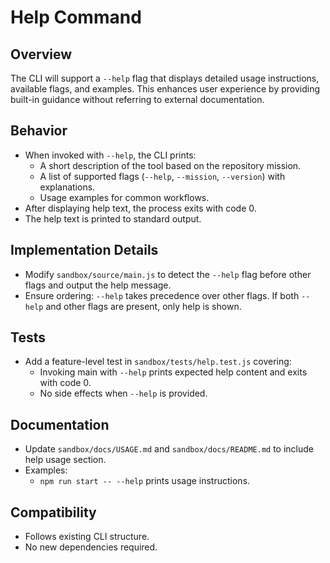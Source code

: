 # Help Command

## Overview
The CLI will support a `--help` flag that displays detailed usage instructions, available flags, and examples. This enhances user experience by providing built-in guidance without referring to external documentation.

## Behavior
- When invoked with `--help`, the CLI prints:
  - A short description of the tool based on the repository mission.
  - A list of supported flags (`--help`, `--mission`, `--version`) with explanations.
  - Usage examples for common workflows.
- After displaying help text, the process exits with code 0.
- The help text is printed to standard output.

## Implementation Details
- Modify `sandbox/source/main.js` to detect the `--help` flag before other flags and output the help message.
- Ensure ordering: `--help` takes precedence over other flags. If both `--help` and other flags are present, only help is shown.

## Tests
- Add a feature-level test in `sandbox/tests/help.test.js` covering:
  - Invoking main with `--help` prints expected help content and exits with code 0.
  - No side effects when `--help` is provided.

## Documentation
- Update `sandbox/docs/USAGE.md` and `sandbox/docs/README.md` to include help usage section.
- Examples:
  - `npm run start -- --help` prints usage instructions.

## Compatibility
- Follows existing CLI structure.
- No new dependencies required.
